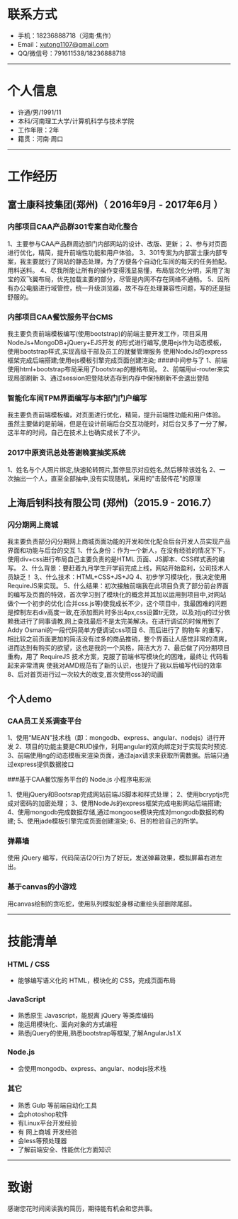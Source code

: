 # 联系方式

- 手机：18236888718（河南·焦作）
- Email：xutong1107@gmail.com
- QQ/微信号：791611538/18236888718

---

# 个人信息

 - 许通/男/1991/11 
 - 本科/河南理工大学/计算机科学与技术学院
 - 工作年限：2年
 - 籍贯：河南·周口


---

# 工作经历

##  富士康科技集团(郑州)（ 2016年9月 - 2017年6月 ）

### 内部项目CAA产品群301专案自动化整合
1、主要参与CAA产品群周边部门内部网站的设计、改版、更新； 
2、参与对页面进行优化，精简，提升前端性功能和用户体验。
3、301专案为内部富士康内部专案，我主要就行了网站的静态处理，为了方便各个自动化车间的每天的任务拍配。用料送料。
4、尽我所能让所有的操作变得浅显易懂，布局层次化分明，采用了淘宝的双飞翼布局，优先加载主要的部分，尽管是内网不存在网络不通畅。
5、因所有办公电脑进行域管控，统一升级浏览器，故不存在处理兼容性问题，写的还是挺舒服的。


### 内部项目CAA餐饮服务平台CMS
我主要负责前端模板编写(使用bootstrap)的前端主要开发工作，项目采用NodeJs+MongoDB+jQuery+EJS开发
的形式进行编写,使用ejs作为动态模板，使用bootstrap样式,实现高级干部及员工的就餐管理服务
使用NodeJs的express框架完成后端搭建;使用ejs模板引擎完成页面创建渲染;
####中间参与了
1、前端使用html+bootstrap布局采用了bootstrap的栅格布局。
2、前端用ui-router来实现局部刷新
3、通过session把登陆状态存到内存中保持刷新不会退出登陆



### 智能化车间TPM界面编写与本部门门户编写

我主要负责前端模板编，对页面进行优化，精简，提升前端性功能和用户体验。
虽然主要做的是前端，但是在设计前端后台交互功能时，对后台又多了一分了解，这半年的时间，自己在技术上也确实成长了不少。

### 2017中原资讯总处答谢晚宴抽奖系统
1、姓名与个人照片绑定,快速轮转照片,暂停显示对应姓名,然后移除该姓名
2、一次抽出一个人，直至全部抽中,没有实现随机，采用的"击鼓传花"的原理
 
## 上海后钊科技有限公司 (郑州)（2015.9 - 2016.7）

### 闪分期网上商城 
我主要负责部分闪分期网上商城页面功能的开发和优化配合后台开发人员实现产品界面和功能与后台的交互
1、什么身份：作为一个新人，在没有经验的情况下下，使用div+css进行布局自己主要负责的是HTML
页面、JS脚本、CSS样式表的编写。
2、什么背景：要赶着九月学生开学前完成上线，网站开始盈利，公司技术人员缺乏！
3,、什么技术：HTML+CSS+JS+JQ
4、初步学习模块化，我决定使用RequireJS来实现。
5、什么结果：初次接触前端我在此项目负责了部分前台界面的编写及页面的特效，首次学习到了模块化的概念并其加以运用到项目中,对网站做个一个初步的优化(合并css.js等)使我成长不少，这个项目中，我最困难的问题是控制左右div高度一致,在添加图片时多出4px,css设置tr无效，以及对jq的过分依赖我进行了同事请教,网上查找最后不是太完美解决。在进行调试的时候用到了Addy Osmani的一段代码简单方便调试css项目
6、而后进行了 购物车 的重写，相比较之前页面更加的简洁没有过多的商品推销，整个界面让人感觉非常的清爽，进而达到有购买的欲望，这也是我的一个风格，简洁大方
7、最后做了闪分期项目重构，用了 RequireJS 技术方案，克服了前端书写模块化的困难，最终让 代码看起来非常清爽 使我对AMD规范有了新的认识，也提升了我以后编写代码的效率
8、后对首页进行过一次较大的改变,首次使用css3的动画



## 个人demo 

### CAA员工关系调查平台 
1、使用“MEAN”技术栈（即：mongodb、express、angular、nodejs）进行开发
2、项目的功能主要是CRUD操作，利用angular的双向绑定对于实现实时预览.
3、前端使用ng的动态模板来渲染页面，通过ajax请求来获取所需数据。后端只通过express提供数据接口

###基于CAA餐饮服务平台的 Node.js 小程序电影派

1、使用jQuery和Bootsrap完成网站前端JS脚本和样式处理；
2、使用bcryptjs完成对密码的加密处理；
3、使用NodeJs的express框架完成电影网站后端搭建;
4、使用mongodb完成数据存储,通过mongoose模块完成对mongodb数据的构建;
5、使用jade模板引擎完成页面创建渲染;
6、目的检验自己的所学。

### 弹幕墙
使用 jQuery 编写，代码简洁(20行)为了好玩，发送弹幕效果，模拟屏幕右进左出。

### 基于canvas的小游戏
用canvas绘制的贪吃蛇，使用队列模拟蛇身移动重绘头部删除尾部。

---


# 技能清单
### HTML / CSS
- 能够编写语义化的 HTML，模块化的 CSS，完成页面布局
### JavaScript
- 熟悉原生 Javascript，能脱离 jQuery 等类库编码
- 能运用模块化、面向对象的方式编程
- 熟悉jQuery的使用,熟悉bootstrap等框架,了解AngularJs1.X

### Node.js
- 会使用mongodb、express、angular、nodejs技术栈

### 其它
- 熟悉 Gulp 等前端自动化工具
- 会photoshop软件
- 有Linux平台开发经验
- 有 网上商城 开发经验
- 会less等预处理器
- 了解前端安全、性能优化方面知识

---
# 致谢
感谢您花时间阅读我的简历，期待能有机会和您共事。